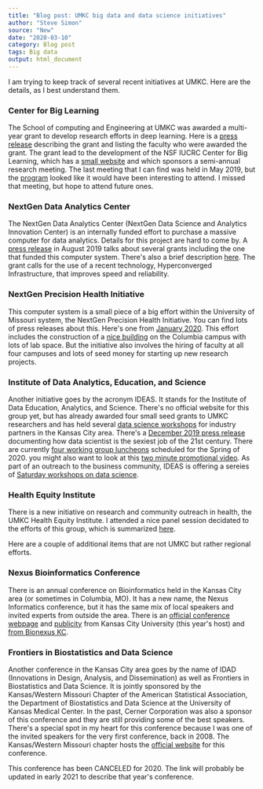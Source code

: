 ```yaml
---
title: "Blog post: UMKC big data and data science initiatives"
author: "Steve Simon"
source: "New"
date: "2020-03-10"
category: Blog post
tags: Big data
output: html_document
---
```


I am trying to keep track of several recent initiatives at UMKC. Here are the details, as I best understand them.

<!---More--->

### Center for Big Learning

The School of computing and Engineering at UMKC was awarded a multi-year grant to develop research efforts in deep learning. Here is a [press release](https://info.umkc.edu/news/umkc-team-of-engineering-faculty-receive-large-grant-to-develop-center-for-big-learning/) describing the grant and listing the faculty who were awarded the grant. The grant lead to the development of the NSF IUCRC Center for Big Learning, which has a [small website](https://info.umkc.edu/NSF-CBL/) and which sponsors a semi-annual research meeting. The last meeting that I can find was held in May 2019, but the [program](https://info.umkc.edu/NSF-CBL/index.php/2019/03/14/cbl-semiannual-meeting-umkc-spring-2019/) looked like it would have been interesting to attend. I missed that meeting, but hope to attend future ones.

### NextGen Data Analytics Center

The NextGen Data Analytics Center (NextGen Data Science and Analytics Innovation Center) is an internally funded effort to purchase a massive computer for data analytics. Details for this project are hard to come by. A [press release](https://www.umkc.edu/news/posts/2019/august/umkc-faculty-awarded-high-priority-research-grants.html) in August 2019 talks about several grants including the one that funded this computer system. There's also a brief description [here](https://precisionhealth.umsystem.edu/research/strategic-investments.html). The grant calls for the use of a recent technology, Hyperconverged Infrastructure, that improves speed and reliability.

### NextGen Precision Health Initiative

This computer system is a small piece of a big effort within the University of Missouri system, the NextGen Precision Health Initiative. You can find lots of press releases about this. Here's one from [January 2020](https://www.umsystem.edu/president-blog/nextgen_precision_health_initiative_update). This effort includes the construction of a [nice building](https://www.youtube.com/watch?v=LHtbLjaDDl8&feature=youtu.be) on the Columbia campus with lots of lab space. But the initiative also involves the hiring of faculty at all four campuses and lots of seed money for starting up new research projects.

### Institute of Data Analytics, Education, and Science

Another initiative goes by the acronym IDEAS. It stands for the Institute of Data Education, Analytics, and Science. There's no official website for this group yet, but has already awarded four small seed grants to UMKC researchers and has held several [data science workshops](https://www.umkctalentlink.com/resources/?rnpid=266371) for industry partners in the Kansas City area. There's a [December 2019 press release](https://www.umkc.edu/news/posts/2019/december/meet-umkc-ideas.html) documenting how data scientist is the sexiest job of the 21st century. There are currently [four working group luncheons](https://info.umkc.edu/umatters/announcing-a-lunch-series-for-ideas-the-first-is-feb-18/) scheduled for the Spring of 2020. you might also want to look at this [two minute promotional video](https://youtu.be/9qjzjKbZoko). As part of an outreach to the business community, IDEAS is offering a sereies of [Saturday workshops on data science](https://www.umkctalentlink.com/events/?tribe_eventcategory=15).

### Health Equity Institute

There is a new initiative on research and community outreach in health, the UMKC Health Equity Institute. I attended a nice panel session decidated to the efforts of this group, which is summarized [here](https://med.umkc.edu/health-for-all-remains-an-elusive-goal/).

Here are a couple of additional items that are not UMKC but rather regional efforts.

### Nexus Bioinformatics Conference

There is an annual conference on Bioinformatics held in the Kansas City area (or sometimes in Columbia, MO). It has a new name, the Nexus Informatics conference, but it has the same mix of local speakers and invited experts from outside the area. There is an [official conference webpage](http://kcbioinformatics.org/conference/) and [publicity](http://www.kcumb.edu/events/2020-kc-bioinformatics-conference) from Kansas City University (this year's host) and [from Bionexus KC](https://bionexuskc.org/event/2020-kc-bioinformatics-conference/).

### Frontiers in Biostatistics and Data Science

Another conference in the Kansas City area goes by the name of IDAD (Innovations in Design, Analysis, and Dissemination) as well as Frontiers in Biostatistics and Data Science. It is jointly sponsored by the Kansas/Western Missouri Chapter of the American Statistical Association, the Department of Biostatistics and Data Science at the University of Kansas Medical Center. In the past, Cerner Corporation was also a sponsor of this conference and they are still providing some of the best speakers. There's a special spot in my heart for this conference because I was one of the invited speakers for the very first conference, back in 2008. The Kansas/Western Missouri chapter hosts the [official website](https://community.amstat.org/kwmchapter/annualsymposium) for this conference.

This conference has been CANCELED for 2020. The link will probably be updated in early 2021 to describe that year's conference.
